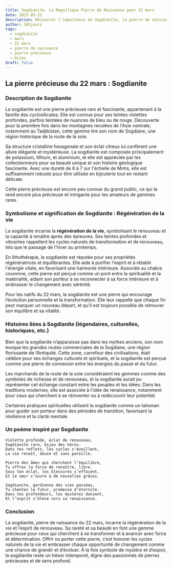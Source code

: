 ```yaml
---
title: Sogdianite, La Magnifique Pierre de Naissance pour 22 mars
date: 2025-03-22
description: Découvrez l'importance de Sogdianite, la pierre de naissance du 22 mars qui symbolise Régénération de la vie. Laissez sa beauté et sa signification illuminer votre journée.
author: 365jours
tags:
  - sogdianite
  - mars
  - 22 mars
  - pierre de naissance
  - pierre précieuse
  - bijou
draft: false
---
```




## La pierre précieuse du 22 mars : Sogdianite

### Description de Sogdianite

La sogdianite est une pierre précieuse rare et fascinante, appartenant à la famille des cyclosilicates. Elle est connue pour ses teintes violettes profondes, parfois teintées de nuances de bleu ou de rouge. Découverte pour la première fois dans les montagnes reculées de l'Asie centrale, notamment au Tadjikistan, cette gemme tire son nom de Sogdiane, une région historique de la route de la soie.

Sa structure cristalline hexagonale et son éclat vitreux lui confèrent une allure élégante et mystérieuse. La sogdianite est composée principalement de potassium, lithium, et aluminium, et elle est appréciée par les collectionneurs pour sa beauté unique et son histoire géologique fascinante. Avec une dureté de 6 à 7 sur l'échelle de Mohs, elle est suffisamment robuste pour être utilisée en bijouterie tout en restant délicate.

Cette pierre précieuse est encore peu connue du grand public, ce qui la rend encore plus précieuse et intrigante pour les amateurs de gemmes rares.

### Symbolisme et signification de Sogdianite : Régénération de la vie

La sogdianite incarne la **régénération de la vie**, symbolisant le renouveau et la capacité à renaître après des épreuves. Ses teintes profondes et vibrantes rappellent les cycles naturels de transformation et de renouveau, tels que le passage de l'hiver au printemps.

En lithothérapie, la sogdianite est réputée pour ses propriétés régénératrices et équilibrantes. Elle aide à purifier l'esprit et à rétablir l'énergie vitale, en favorisant une harmonie intérieure. Associée au chakra couronne, cette pierre est perçue comme un pont entre la spiritualité et la matérialité, aidant son porteur à se reconnecter à sa force intérieure et à embrasser le changement avec sérénité.

Pour les natifs du 22 mars, la sogdianite est une pierre qui encourage l’évolution personnelle et la transformation. Elle leur rappelle que chaque fin peut marquer un nouveau départ, et qu’il est toujours possible de retrouver son équilibre et sa vitalité.

### Histoires liées à Sogdianite (légendaires, culturelles, historiques, etc.)

Bien que la sogdianite n’apparaisse pas dans les mythes anciens, son nom évoque les grandes routes commerciales de la Sogdiane, une région florissante de l’Antiquité. Cette zone, carrefour des civilisations, était célèbre pour ses échanges culturels et spirituels, et la sogdianite est perçue comme une pierre de connexion entre les énergies du passé et du futur.

Les marchands de la route de la soie considéraient les gemmes comme des symboles de richesse et de renouveau, et la sogdianite aurait pu représenter cet échange constant entre les peuples et les idées. Dans les traditions modernes, elle est associée à l'idée de renaissance, notamment pour ceux qui cherchent à se réinventer ou à redécouvrir leur potentiel.

Certaines pratiques spirituelles utilisent la sogdianite comme un talisman pour guider son porteur dans des périodes de transition, favorisant la résilience et la clarté mentale.

### Un poème inspiré par Sogdianite

```
Violette profonde, éclat de renouveau,  
Sogdianite rare, bijou des héros.  
Dans tes reflets, les cycles s'éveillent,  
La vie renaît, douce et sans pareille.

Pierre des âmes qui cherchent l’équilibre,  
Tu offres la force de renaître, libre.  
Sous ton éclat, les blessures s’effacent,  
Et le cœur s’ouvre à de nouvelles grâces.

Sogdianite, gardienne des vies passées,  
Tu chantes le futur, promesse d’éternité.  
Dans tes profondeurs, les mystères dansent,  
Et l’esprit s’élève vers sa renaissance.  
```

### Conclusion

La sogdianite, pierre de naissance du 22 mars, incarne la régénération de la vie et l’esprit de renouveau. Sa rareté et sa beauté en font une gemme précieuse pour ceux qui cherchent à se transformer et à avancer avec force et détermination. Offrir ou porter cette pierre, c’est honorer les cycles naturels de la vie et embrasser chaque opportunité de changement comme une chance de grandir et d’évoluer. À la fois symbole de mystère et d’espoir, la sogdianite reste un trésor intemporel, digne des passionnés de pierres précieuses et de sens profond.